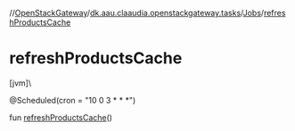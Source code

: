 //[OpenStackGateway](../../../index.md)/[dk.aau.claaudia.openstackgateway.tasks](../index.md)/[Jobs](index.md)/[refreshProductsCache](refresh-products-cache.md)

# refreshProductsCache

[jvm]\

@Scheduled(cron = &quot;10 0 3 * * *&quot;)

fun [refreshProductsCache](refresh-products-cache.md)()
